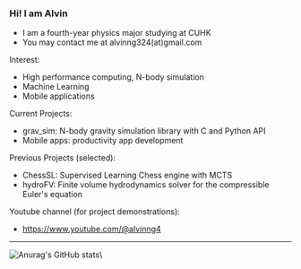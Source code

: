### Hi! I am Alvin

- I am a fourth-year physics major studying at CUHK
- You may contact me at alvinng324(at)gmail.com

Interest: 
* High performance computing, N-body simulation
* Machine Learning
* Mobile applications

Current Projects:
* grav_sim: N-body gravity simulation library with C and Python API
* Mobile apps: productivity app development

Previous Projects (selected):
* ChessSL: Supervised Learning Chess engine with MCTS
* hydroFV: Finite volume hydrodynamics solver for the compressible Euler's equation

Youtube channel (for project demonstrations):
* https://www.youtube.com/@alvinng4

---
![Anurag's GitHub stats](https://github-readme-stats.vercel.app/api?username=alvinng4&show_icons=true&theme=radical)\
